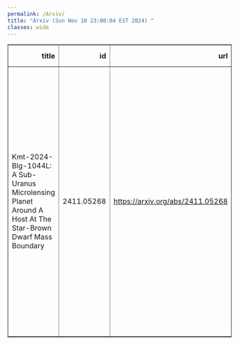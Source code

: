 ```yaml
---
permalink: /Arxiv/
title: "Arxiv (Sun Nov 10 23:00:04 EST 2024) "
classes: wide
---
```

<table border="1" class="dataframe">
  <thead>
    <tr style="text-align: right;">
      <th>title</th>
      <th>id</th>
      <th>url</th>
      <th>authors</th>
      <th>Local Authors</th>
    </tr>
  </thead>
  <tbody>
    <tr>
      <td>Kmt-2024-Blg-1044L: A Sub-Uranus Microlensing Planet Around A Host At   The Star-Brown Dwarf Mass Boundary</td>
      <td>2411.05268</td>
      <td><a href="https://arxiv.org/abs/2411.05268" target="_blank">https://arxiv.org/abs/2411.05268</a></td>
      <td>Cheongho Han, Yoon-Hyun Ryu, Chung-Uk Lee, Andrew Gould, Michael D. Albrow, Sun-Ju Chung, Kyu-Ha Hwang, Youn Kil Jung, Yossi Shvartzvald, In-Gu Shin, Jennifer C. Yee, Hongjing Yang, Weicheng Zang, Doeon Kim, Dong-Jin Kim, Byeong-Gon Park, Richard W. Pogge</td>
      <td>Richard Pogge</td>
    </tr>
  </tbody>
</table>